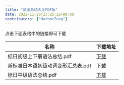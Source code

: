 ```yaml
---
title: "语法总结大全PDF版"
date: 2022-11-26T23:25:22+08:00
contributors: ["HarborZeng"]
---
```


点击下面表格中的链接即可下载

| 名称                  | 下载地址                                                                                                                                                                                                                                          |
|---------------------|-----------------------------------------------------------------------------------------------------------------------------------------------------------------------------------------------------------------------------------------------|
| 标日初级上下册语法总结.pdf     | [下载](https://tellyouwhat-static-1251995834.cos.ap-chongqing.myqcloud.com/books/%E6%A0%87%E6%97%A5%E5%88%9D%E7%BA%A7%E4%B8%8A%E4%B8%8B%E5%86%8C%E8%AF%AD%E6%B3%95%E6%80%BB%E7%BB%93.pdf) |
| 新标准日本语初级动词变形汇总表.pdf | [下载](https://tellyouwhat-static-1251995834.cos.ap-chongqing.myqcloud.com/books/%E6%96%B0%E6%A0%87%E5%87%86%E6%97%A5%E6%9C%AC%E8%AF%AD%E5%88%9D%E7%BA%A7%E5%8A%A8%E8%AF%8D%E5%8F%98%E5%BD%A2%E6%B1%87%E6%80%BB%E8%A1%A8.pdf) |
| 标日中级语法总结.pdf        | [下载](https://tellyouwhat-static-1251995834.cos.ap-chongqing.myqcloud.com/books/%E6%A0%87%E6%97%A5%E4%B8%AD%E7%BA%A7%E8%AF%AD%E6%B3%95%E6%80%BB%E7%BB%93.pdf) |

